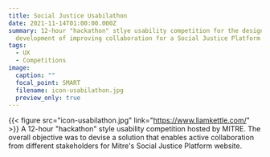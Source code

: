 ```yaml
---
title: Social Justice Usabilathon
date: 2021-11-14T01:00:00.000Z
summary: 12-hour "hackathon" stlye usability competition for the design and
  development of improving collaboration for a Social Justice Platform
tags:
  - UX
  - Competitions
image:
  caption: ""
  focal_point: SMART
  filename: icon-usabilathon.jpg
  preview_only: true
---
```

{{< figure src="icon-usabilathon.jpg" link="https://www.liamkettle.com/" >}}
A 12-hour "hackathon" style usability competition hosted by MITRE. The overall objective was to devise a solution that enables active collaboration from different stakeholders for Mitre's Social Justice Platform website.
